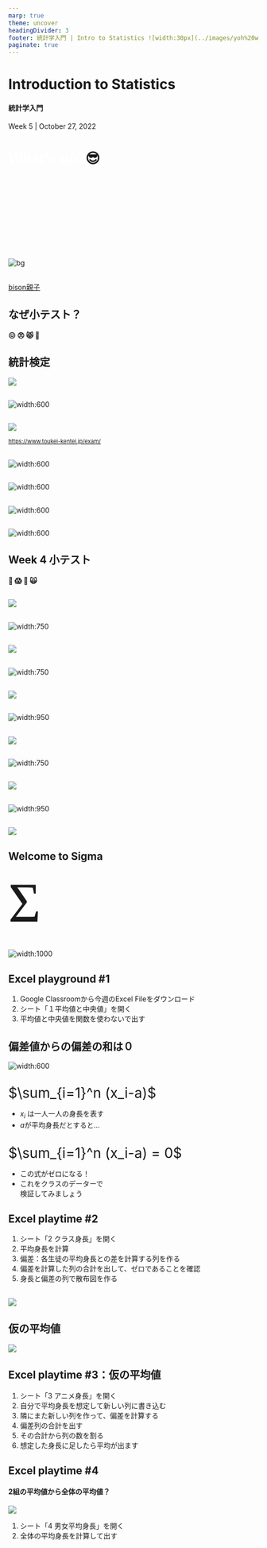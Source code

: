 ```yaml
---
marp: true
theme: uncover
headingDivider: 3
footer: 統計学入門 | Intro to Statistics ![width:30px](../images/yoh%20with%20globe.png)
paginate: true
---
```



# Introduction to Statistics
#### 統計学入門

Week 5 | October 27, 2022


# <span style="color:white">What's up?</span>😎
<br>
<br>
<br>
<br>
<br>
<br>
<br>
<br>
<br>

![bg](../images/bison.JPG)

##

[bison親子](https://photos.app.goo.gl/UmhT5wgqPFya6JM38)

## なぜ小テスト？

#### 😖 😠 😾 😤

## 統計検定
![](../images/w5/toukei%20chirashi.png)

##
![width:600](../images/w5/tokei%20sample.png)
##
![](../images/w5/kentei%20classes.png)

<span style="font-size:0.8em">https://www.toukei-kentei.jp/exam/</span>

##
![width:600](../images/w5/4kyuu.png)

##
![width:600](../images/w5/3kyuu.png)

##
![width:600](../images/w5/2kyuu.png)

##
![width:600](../images/w5/1kyuu.png)

## Week 4 小テスト
#### 😬 😱 🫦 🙀

##
![](../images/w5/w4%20quiz%20results.png)


##
![width:750](../images/w5/w4%20quiz%201a.png)
##
![](../images/w5/w4%20quiz%201.png)

##
![width:750](../images/w5/w4%20quiz%203a.png)
##
![](../images/w5/w4%20quiz%203.png)

##
![width:950](../images/w5/w4%20quiz%204a.png)
##
![](../images/w5/w4%20quiz%204.png)

##
![width:750](../images/w5/w4%20quiz%206a.png)
##
![](../images/w5/w4%20quiz%206.png)

##
![width:950](../images/w5/w4%20quiz%208a.png)
##
![](../images/w5/w4%20quiz%208.png)



## Welcome to Sigma

<span style="font-size:8em;font-family:serif">Σ</span>

##

![width:1000](../images/w5/sigma%20mean.png)

## Excel playground #1

1. Google Classroomから今週のExcel Fileをダウンロード
2. シート「１平均値と中央値」を開く
3. 平均値と中央値を関数を使わないで出す


## 偏差値からの偏差の和は０

![width:600](../images/w5/hensa.png)

##

<span style="font-size:2em">$\sum_{i=1}^n (x_i-a)$</span>
<br>
- $x_i$ は一人一人の身長を表す
- $a$が平均身長だとすると…

##

<span style="font-size:2em">$\sum_{i=1}^n (x_i-a) = 0$</span>
<br>
- この式がゼロになる！
- これをクラスのデーターで<br>検証してみましょう

## Excel playtime #2

1. シート「2 クラス身長」を開く
1. 平均身長を計算
1. 偏差：各生徒の平均身長との差を計算する列を作る
1. 偏差を計算した列の合計を出して、ゼロであることを確認
1. 身長と偏差の列で散布図を作る

##

![](../images/w5/class%20hensa%20graph.png)

## 仮の平均値

![](../images/w5/anime%20height.jpg)

## Excel playtime #3：仮の平均値

1. シート「3 アニメ身長」を開く
1. 自分で平均身長を想定して新しい列に書き込む
1. 隣にまた新しい列を作って、偏差を計算する
1. 偏差列の合計を出す
1. その合計から列の数を割る
1. 想定した身長に足したら平均が出ます


## Excel playtime #4
#### 2組の平均値から全体の平均値？
![](../images/w5/class%20grouped%20height.png)
1. シート「4 男女平均身長」を開く
1. 全体の平均身長を計算して出す

